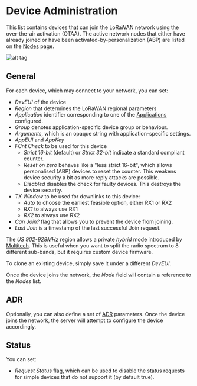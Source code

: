 # Device Administration

This list contains devices that can join the LoRaWAN network using the
over-the-air activation (OTAA). The active network nodes that either have
already joined or have been activated-by-personalization (ABP) are listed on the
[Nodes](Nodes.md) page.

![alt tag](https://raw.githubusercontent.com/gotthardp/lorawan-server/master/doc/images/admin-device.png)

## General

For each device, which may connect to your network, you can set:
 * *DevEUI* of the device
 * *Region* that determines the LoRaWAN regional parameters
 * *Application* identifier corresponding to one of the [Applications](Applications.md) configured.
 * *Group* denotes application-specific device group or behaviour.
 * *Arguments*, which is an opaque string with application-specific settings.
 * *AppEUI* and *AppKey*
 * *FCnt Check* to be used for this device
   * *Strict 16-bit* (default) or *Strict 32-bit* indicate a standard compliant counter.
   * *Reset on zero* behaves like a "less strict 16-bit", which allows personalised (ABP)
     devices to reset the counter.
     This weakens device security a bit as more reply attacks are possible.
   * *Disabled* disables the check for faulty devices.
     This destroys the device security.
 * *TX Window* to be used for downlinks to this device:
   * *Auto* to choose the earliest feasible option, either RX1 or RX2
   * *RX1* to always use RX1
   * *RX2* to always use RX2
 * *Can Join?* flag that allows you to prevent the device from joining.
 * *Last Join* is a timestamp of the last successful Join request.

The *US 902-928MHz* region allows a private *hybrid* mode introduced by
[Multitech](www.multitech.net/developer/software/lora/introduction-to-lora).
This is useful when you want to split the radio spectrum to 8 different sub-bands,
but it requires custom device firmware.

To clone an existing device, simply save it under a different *DevEUI*.

Once the device joins the network, the *Node* field will contain a reference to the *Nodes* list.


## ADR

Optionally, you can also define a set of [ADR](ADR.md) parameters. Once the device
joins the network, the server will attempt to configure the device accordingly.


## Status

You can set:
 - *Request Status* flag, which can be used to disable the status requests for
   simple devices that do not support it (by default true).

